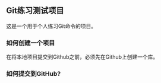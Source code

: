 ## Git练习测试项目
这是一个用于个人练习Git命令的项目。

### 如何创建一个项目
在将本地项目提交到Github之前，必须先在Github上创建一个库。

### 如何提交到GitHub? 
